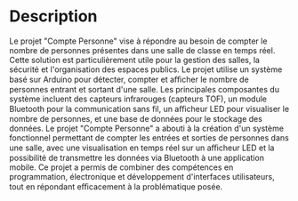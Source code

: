 # Description

Le projet "Compte Personne" vise à répondre au besoin de compter le nombre de
personnes présentes dans une salle de classe en temps réel. Cette solution est
particulièrement utile pour la gestion des salles, la sécurité et l'organisation des espaces
publics.
Le projet utilise un système basé sur Arduino pour détecter, compter et aﬃcher le nombre
de personnes entrant et sortant d'une salle. Les principales composantes du système
incluent des capteurs infrarouges (capteurs TOF), un module Bluetooth pour la
communication sans fil, un aﬃcheur LED pour visualiser le nombre de personnes, et une
base de données pour le stockage des données.
Le projet "Compte Personne" a abouti à la création d'un système fonctionnel permettant
de compter les entrées et sorties de personnes dans une salle, avec une visualisation en
temps réel sur un aﬃcheur LED et la possibilité de transmettre les données via Bluetooth
à une application mobile. Ce projet a permis de combiner des compétences en
programmation, électronique et développement d'interfaces utilisateurs, tout en
répondant eﬃcacement à la problématique posée.
